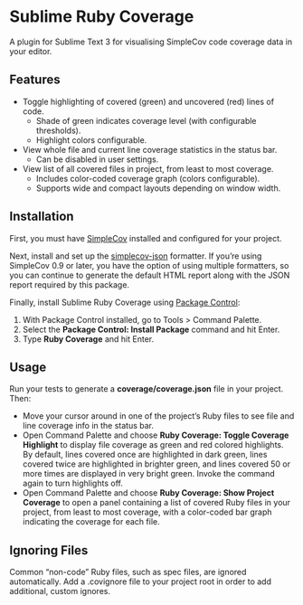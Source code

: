 Sublime Ruby Coverage
=====================

A plugin for Sublime Text 3 for visualising SimpleCov code coverage data in your editor.

Features
--------

* Toggle highlighting of covered (green) and uncovered (red) lines of code.
  * Shade of green indicates coverage level (with configurable thresholds).
  * Highlight colors configurable.
* View whole file and current line coverage statistics in the status bar.
  * Can be disabled in user settings.
* View list of all covered files in project, from least to most coverage.
  * Includes color-coded coverage graph (colors configurable).
  * Supports wide and compact layouts depending on window width.

Installation
------------

First, you must have [SimpleCov](https://github.com/colszowka/simplecov) installed and configured for your project.

Next, install and set up the [simplecov-json](https://github.com/vicentllongo/simplecov-json) formatter. If you’re using SimpleCov 0.9 or later, you have the option of using multiple formatters, so you can continue to generate the default HTML report along with the JSON report required by this package.

Finally, install Sublime Ruby Coverage using [Package Control](https://packagecontrol.io):

1. With Package Control installed, go to Tools > Command Palette.
2. Select the **Package Control: Install Package** command and hit Enter.
3. Type **Ruby Coverage** and hit Enter.

Usage
-----

Run your tests to generate a **coverage/coverage.json** file in your project. Then:

* Move your cursor around in one of the project’s Ruby files to see file and line coverage info in the status bar.
* Open Command Palette and choose **Ruby Coverage: Toggle Coverage Highlight** to display file coverage as green and red colored highlights. By default, lines covered once are highlighted in dark green, lines covered twice are highlighted in brighter green, and lines covered 50 or more times are displayed in very bright green. Invoke the command again to turn highlights off.
* Open Command Palette and choose **Ruby Coverage: Show Project Coverage** to open a panel containing a list of covered Ruby files in your project, from least to most coverage, with a color-coded bar graph indicating the coverage for each file.

Ignoring Files
--------------

Common “non-code” Ruby files, such as spec files, are ignored automatically. Add a .covignore file to your project root in order to add additional, custom ignores.

